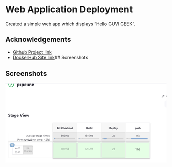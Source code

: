 # Web Application Deployment

Created a simple web app which displays 
“Hello GUVI GEEK”.

## Acknowledgements

 - [Github Project link](https://github.com/shreegs123/Guvi_Interview_Task.git)
 - [DockerHub Site link](https://hub.docker.com/repository/docker/manjushreegs/task-img/general)## Screenshots


## Screenshots

![App Screenshot](https://github.com/shreegs123/Guvi_Interview_Task/blob/main/T1.png)




 
